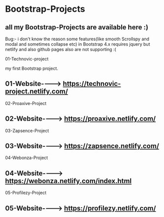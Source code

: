 # Bootstrap-Projects
all my Bootstrap-Projects are available here :)
----------------------------------------------------------------------------------------------------------------------------------------
Bug:- i don't know the reason some features(like smooth Scrollspy and modal and sometimes collapse etc) in Bootstrap 4.x requires jquery but netlify and also github pages also are not supporting :(

01-Technovic-project

my first Bootstrap project. 

01-Website----> https://technovic-project.netlify.com/
-----------------------------------------------------------------------------------------------------------------------------------------
02-Proaxive-Project

02-Website----> https://proaxive.netlify.com/
-----------------------------------------------------------------------------------------------------------------------------------------
03-Zapsence-Project

03-Website----> https://zapsence.netlify.com/
-----------------------------------------------------------------------------------------------------------------------------------------
04-Webonza-Project

04-Website----> https://webonza.netlify.com/index.html
----------------------------------------------------------------------------------------------------------------------------------------
05-Profilezy-Project

05-Website----> https://profilezy.netlify.com/
----------------------------------------------------------------------------------------------------------------------------------------
